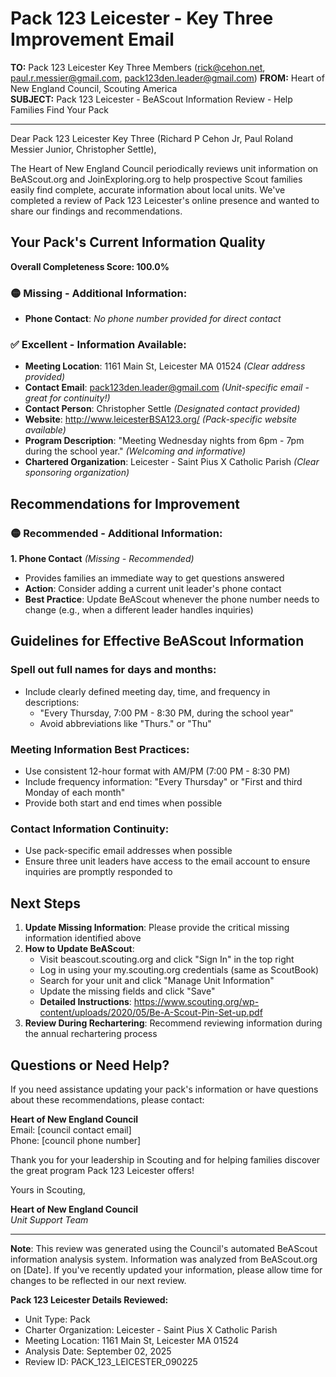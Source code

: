 # Pack 123 Leicester - Key Three Improvement Email

**TO:** Pack 123 Leicester Key Three Members (rick@cehon.net, paul.r.messier@gmail.com, pack123den.leader@gmail.com)
**FROM:** Heart of New England Council, Scouting America  
**SUBJECT:** Pack 123 Leicester - BeAScout Information Review - Help Families Find Your Pack  

---

Dear Pack 123 Leicester Key Three (Richard P Cehon Jr, Paul Roland Messier Junior, Christopher  Settle),

The Heart of New England Council periodically reviews unit information on BeAScout.org and JoinExploring.org to help prospective Scout families easily find complete, accurate information about local units. We've completed a review of Pack 123 Leicester's online presence and wanted to share our findings and recommendations.

## Your Pack's Current Information Quality

**Overall Completeness Score: 100.0%**


### 🟡 **Missing - Additional Information:**
- **Phone Contact**: *No phone number provided for direct contact*

### ✅ **Excellent - Information Available:**
- **Meeting Location**: 1161 Main St, Leicester MA 01524 *(Clear address provided)*
- **Contact Email**: pack123den.leader@gmail.com *(Unit-specific email - great for continuity!)*
- **Contact Person**: Christopher Settle *(Designated contact provided)*
- **Website**: http://www.leicesterBSA123.org/ *(Pack-specific website available)*
- **Program Description**: "Meeting Wednesday nights from 6pm - 7pm during the school year." *(Welcoming and informative)*
- **Chartered Organization**: Leicester - Saint Pius X Catholic Parish *(Clear sponsoring organization)*

## Recommendations for Improvement

### 🟡 **Recommended - Additional Information:**

**1. Phone Contact** *(Missing - Recommended)*
- Provides families an immediate way to get questions answered
- **Action**: Consider adding a current unit leader's phone contact
- **Best Practice**: Update BeAScout whenever the phone number needs to change (e.g., when a different leader handles inquiries)


## Guidelines for Effective BeAScout Information

### **Spell out full names for days and months:**
- Include clearly defined meeting day, time, and frequency in descriptions:
  - "Every Thursday, 7:00 PM - 8:30 PM, during the school year"
  - Avoid abbreviations like "Thurs." or "Thu"

### **Meeting Information Best Practices:**
- Use consistent 12-hour format with AM/PM (7:00 PM - 8:30 PM)
- Include frequency information: "Every Thursday" or "First and third Monday of each month"
- Provide both start and end times when possible

### **Contact Information Continuity:**
- Use pack-specific email addresses when possible
- Ensure three unit leaders have access to the email account to ensure inquiries are promptly responded to

## Next Steps

1. **Update Missing Information**: Please provide the critical missing information identified above
2. **How to Update BeAScout**: 
   - Visit beascout.scouting.org and click "Sign In" in the top right
   - Log in using your my.scouting.org credentials (same as ScoutBook)
   - Search for your unit and click "Manage Unit Information"
   - Update the missing fields and click "Save"
   - **Detailed Instructions**: https://www.scouting.org/wp-content/uploads/2020/05/Be-A-Scout-Pin-Set-up.pdf
3. **Review During Rechartering**: Recommend reviewing information during the annual rechartering process

## Questions or Need Help?

If you need assistance updating your pack's information or have questions about these recommendations, please contact:

**Heart of New England Council**  
Email: [council contact email]  
Phone: [council phone number]

Thank you for your leadership in Scouting and for helping families discover the great program Pack 123 Leicester offers!

Yours in Scouting,

**Heart of New England Council**  
*Unit Support Team*

---

**Note**: This review was generated using the Council's automated BeAScout information analysis system. Information was analyzed from BeAScout.org on [Date]. If you've recently updated your information, please allow time for changes to be reflected in our next review.

**Pack 123 Leicester Details Reviewed:**
- Unit Type: Pack
- Charter Organization: Leicester - Saint Pius X Catholic Parish  
- Meeting Location: 1161 Main St, Leicester MA 01524
- Analysis Date: September 02, 2025
- Review ID: PACK_123_LEICESTER_090225